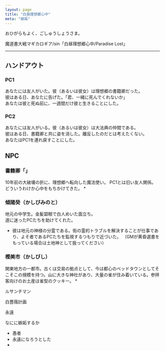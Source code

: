 ```yaml
---
layout: page
title: "白昼理想郷心中"
meta: "嫉妬"
---
```


おひがらもよく、ごしゅうしょうさま。

魔道書大戦マギカロギア/sin「白昼理想郷心中/Paradise Lost」


----

## ハンドアウト
### PC1
あなたには友人がいた。彼（あるいは彼女）は理想郷の書籍卿だった。  
彼はある日、あなたに告げた。「君、一緒に死んでくれないか」  
あなたは彼と死ぬ前に、一週間だけ彼と生きることにした。

### PC2
あなたには友人がいる。彼（あるいは彼女）は大法典の仲間である。  
彼はある日、書籍卿と共に姿を消した。離反したのだとは考えたくない。  
あなたはPC1を連れ戻すことにした。

## NPC

### 書籍卿「」
10年前の大破壊の折に、理想郷へ転向した魔法使い。
PC1とは旧い友人関係。どういうわけか心中をもちかけてきた。
* 

### 傾陽癸（かしびみのと）
地元の中学生。金髪碧眼で白人めいた面立ち。  
道に迷ったPCたちを助けてくれた。

* 彼は地元の神様の分霊である。街の霊的トラブルを解決することが仕事であり、よそ者であるPCたちを監視するつもりで近づいた。
（GMが黄昏選書をもっている場合は土地神として扱ってください）


### 樫美市（かしびし）  
関東地方の一都市。古くは交易の拠点として、今は都心のベッドタウンとしてそこそこの規模を持つ。山に大きな神社があり、大量の雀が住み着いている。参拝客向けのお土産は雀型のクッキー。
* 


ルサンチマン

白薔薇計画

永遠

なにに嫉妬するか

* 愚者
* 永遠になろうとした
* 